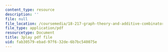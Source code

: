 ```yaml
---
content_type: resource
description: ''
file: null
file_location: /coursemedia/18-217-graph-theory-and-additive-combinatorics-fall-2019/fab30579ebad97f632de6b7bc540075e_oiKLWa_0dhs.pdf
file_type: application/pdf
resourcetype: Document
title: 3play pdf file
uid: fab30579-ebad-97f6-32de-6b7bc540075e
---
```

